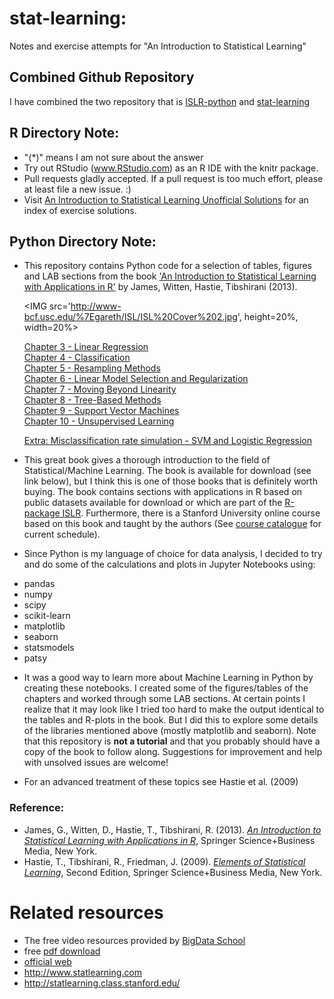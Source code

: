 # stat-learning:
Notes and exercise attempts for "An Introduction to Statistical Learning"

## Combined Github Repository
I have combined the two repository that is [ISLR-python](https://github.com/JWarmenhoven/ISLR-python) and [stat-learning](https://github.com/asadoughi/stat-learning)

## R Directory Note:
- "(*)" means I am not sure about the answer
- Try out RStudio (www.RStudio.com) as an R IDE with the knitr package.
- Pull requests gladly accepted. If a pull request is too much effort, please at least file a new issue. :)
- Visit [An Introduction to Statistical Learning Unofficial Solutions](http://asadoughi.github.io/stat-learning) for an index of exercise solutions.

## Python Directory Note:
- This repository contains Python code for a selection of tables, figures and LAB sections from the book <A target="_blank" href='http://www-bcf.usc.edu/%7Egareth/ISL/index.html'>'An Introduction to Statistical Learning with Applications in R'</A> by James, Witten, Hastie, Tibshirani (2013).<P>
<IMG src='http://www-bcf.usc.edu/%7Egareth/ISL/ISL%20Cover%202.jpg', height=20%, width=20%> <P>
<A href='http://nbviewer.ipython.org/github/JWarmenhoven/ISL-python/blob/master/Notebooks/Chapter%203.ipynb'>Chapter 3 - Linear Regression</A><BR>
<A href='http://nbviewer.ipython.org/github/JWarmenhoven/ISL-python/blob/master/Notebooks/Chapter%204.ipynb'>Chapter 4 - Classification</A><BR>
<A href='http://nbviewer.ipython.org/github/JWarmenhoven/ISL-python/blob/master/Notebooks/Chapter%205.ipynb'>Chapter 5 - Resampling Methods</A><BR>
<A href='http://nbviewer.ipython.org/github/JWarmenhoven/ISL-python/blob/master/Notebooks/Chapter%206.ipynb'>Chapter 6 - Linear Model Selection and Regularization</A><BR>
<A href='http://nbviewer.ipython.org/github/JWarmenhoven/ISL-python/blob/master/Notebooks/Chapter%207.ipynb'>Chapter 7 - Moving Beyond Linearity</A><BR>
<A href='http://nbviewer.ipython.org/github/JWarmenhoven/ISL-python/blob/master/Notebooks/Chapter%208.ipynb'>Chapter 8 - Tree-Based Methods</A><BR>
<A href='http://nbviewer.ipython.org/github/JWarmenhoven/ISL-python/blob/master/Notebooks/Chapter%209.ipynb'>Chapter 9 - Support Vector Machines</A><BR>
<A href='http://nbviewer.ipython.org/github/JWarmenhoven/ISL-python/blob/master/Notebooks/Chapter%2010.ipynb'>Chapter 10 - Unsupervised Learning</A><P>
<A href='http://nbviewer.jupyter.org/github/JWarmenhoven/ISL-python/blob/master/Notebooks/Simulate.expected.misclassification.rate.ipynb'>Extra: Misclassification rate simulation - SVM and Logistic Regression</A><P>
- This great book gives a thorough introduction to the field of Statistical/Machine Learning. The book is available for download (see link below), but I think this is one of those books that is definitely worth buying. The book contains sections with applications in R based on public datasets available for download or which are part of the <A target="_blank" href="https://cran.r-project.org/web/packages/ISLR/index.html">R-package ISLR</A>. Furthermore, there is a Stanford University online course based on this book and taught by the authors (See <A target="_blank" href='https://lagunita.stanford.edu/courses/'>course catalogue</A> for current schedule).<P>
- Since Python is my language of choice for data analysis, I decided to try and do some of the calculations and plots in Jupyter Notebooks using:

 <UL>
<LI>pandas
<LI>numpy
<LI>scipy
<LI>scikit-learn
<LI>matplotlib
<LI>seaborn
<LI>statsmodels
<LI>patsy
</UL>

- It was a good way to learn more about Machine Learning in Python by creating these notebooks. I created some of the figures/tables of the chapters and worked through some LAB sections. At certain points I realize that it may look like I tried too hard to make the output identical to the tables and R-plots in the book. But I did this to explore some details of the libraries mentioned above (mostly matplotlib and seaborn). Note that this repository is <STRONG>not a tutorial</STRONG> and that you probably should have a copy of the book to follow along. Suggestions for improvement and help with unsolved issues are welcome!<P>
- For an advanced treatment of these topics see Hastie et al. (2009)

### Reference:
- James, G., Witten, D., Hastie, T., Tibshirani, R. (2013). [<I>An Introduction to Statistical Learning with Applications in  R</I>](http://www-bcf.usc.edu/~gareth/ISL/index.html),  Springer Science+Business Media, New York.
- Hastie, T., Tibshirani, R., Friedman, J. (2009). [<I>Elements of Statistical Learning</I>](http://statweb.stanford.edu/~tibs/ElemStatLearn/), Second Edition, Springer Science+Business Media, New York.




# Related resources
- The free video resources provided by [BigData School](http://www.dataschool.io/15-hours-of-expert-machine-learning-videos/)
- free [pdf download](http://www-bcf.usc.edu/~gareth/ISL/)
- [official web](https://lagunita.stanford.edu/courses/HumanitiesScience/StatLearning/Winter2014/about)
- http://www.statlearning.com
- http://statlearning.class.stanford.edu/
